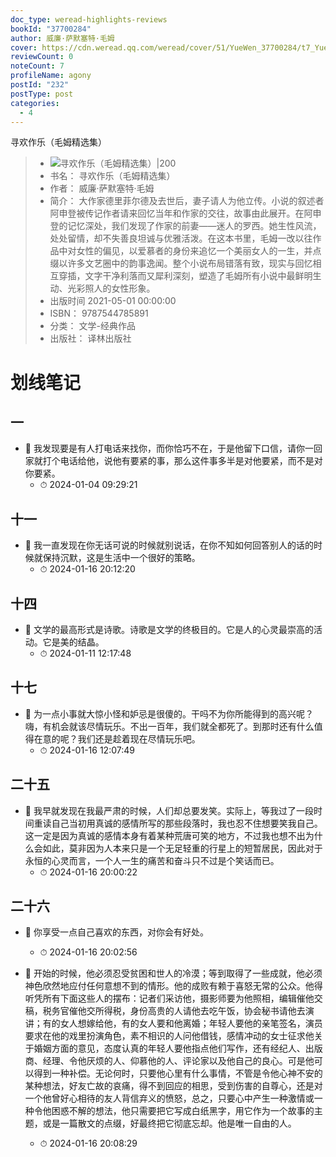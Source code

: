 ```yaml
---
doc_type: weread-highlights-reviews
bookId: "37700284"
author: 威廉·萨默塞特·毛姆
cover: https://cdn.weread.qq.com/weread/cover/51/YueWen_37700284/t7_YueWen_37700284.jpg
reviewCount: 0
noteCount: 7
profileName: agony
postId: "232"
postType: post
categories:
  - 4
---
```

 寻欢作乐（毛姆精选集）
> - ![ 寻欢作乐（毛姆精选集）|200](https://cdn.weread.qq.com/weread/cover/51/YueWen_37700284/t7_YueWen_37700284.jpg)
> - 书名： 寻欢作乐（毛姆精选集）
> - 作者： 威廉·萨默塞特·毛姆
> - 简介： 大作家德里菲尔德及去世后，妻子请人为他立传。小说的叙述者阿申登被传记作者请来回忆当年和作家的交往，故事由此展开。在阿申登的记忆深处，我们发现了作家的前妻——迷人的罗西。她生性风流，处处留情，却不失善良坦诚与优雅活泼。在这本书里，毛姆一改以往作品中对女性的偏见，以爱慕者的身份来追忆一个美丽女人的一生，并点缀以许多文艺圈中的韵事逸闻。整个小说布局错落有致，现实与回忆相互穿插，文字干净利落而又犀利深刻，塑造了毛姆所有小说中最鲜明生动、光彩照人的女性形象。
> - 出版时间 2021-05-01 00:00:00
> - ISBN： 9787544785891
> - 分类： 文学-经典作品
> - 出版社： 译林出版社

# 划线笔记

## 一


- 📌 我发现要是有人打电话来找你，而你恰巧不在，于是他留下口信，请你一回家就打个电话给他，说他有要紧的事，那么这件事多半是对他要紧，而不是对你要紧。
    - ⏱ 2024-01-04 09:29:21 
## 十一


- 📌 我一直发现在你无话可说的时候就别说话，在你不知如何回答别人的话的时候就保持沉默，这是生活中一个很好的策略。
    - ⏱ 2024-01-16 20:12:20 
## 十四


- 📌 文学的最高形式是诗歌。诗歌是文学的终极目的。它是人的心灵最崇高的活动。它是美的结晶。
    - ⏱ 2024-01-11 12:17:48 
## 十七


- 📌 为一点小事就大惊小怪和妒忌是很傻的。干吗不为你所能得到的高兴呢？嗨，有机会就该尽情玩乐。不出一百年，我们就全都死了。到那时还有什么值得在意的呢？我们还是趁着现在尽情玩乐吧。 
    - ⏱ 2024-01-16 12:07:49 
## 二十五


- 📌 我早就发现在我最严肃的时候，人们却总要发笑。实际上，等我过了一段时间重读自己当初用真诚的感情所写的那些段落时，我也忍不住想要笑我自己。这一定是因为真诚的感情本身有着某种荒唐可笑的地方，不过我也想不出为什么会如此，莫非因为人本来只是一个无足轻重的行星上的短暂居民，因此对于永恒的心灵而言，一个人一生的痛苦和奋斗只不过是个笑话而已。 
    - ⏱ 2024-01-16 20:00:22 
## 二十六


- 📌 你享受一点自己喜欢的东西，对你会有好处。 
    - ⏱ 2024-01-16 20:02:56 

- 📌 开始的时候，他必须忍受贫困和世人的冷漠；等到取得了一些成就，他必须神色欣然地应付任何意想不到的情形。他的成败有赖于喜怒无常的公众。他得听凭所有下面这些人的摆布：记者们采访他，摄影师要为他照相，编辑催他交稿，税务官催他交所得税，身份高贵的人请他去吃午饭，协会秘书请他去演讲；有的女人想嫁给他，有的女人要和他离婚；年轻人要他的亲笔签名，演员要求在他的戏里扮演角色，素不相识的人问他借钱，感情冲动的女士征求他关于婚姻方面的意见，态度认真的年轻人要他指点他们写作，还有经纪人、出版商、经理、令他厌烦的人、仰慕他的人、评论家以及他自己的良心。可是他可以得到一种补偿。无论何时，只要他心里有什么事情，不管是令他心神不安的某种想法，好友亡故的哀痛，得不到回应的相思，受到伤害的自尊心，还是对一个他曾好心相待的友人背信弃义的愤怒，总之，只要心中产生一种激情或一种令他困惑不解的想法，他只需要把它写成白纸黑字，用它作为一个故事的主题，或是一篇散文的点缀，好最终把它彻底忘却。他是唯一自由的人。 
    - ⏱ 2024-01-16 20:08:29 
